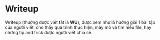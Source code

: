 # Writeup

Writeup (thường được viết tắt là **WU**), được xem như là hướng giải 1 bài tập của người viết, cho thấy quá trình thực hiện, mày mò và tìm hiểu file, hay những tip and trick được người viết chia sẻ. 
